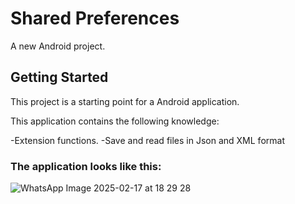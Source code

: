 # Shared Preferences

A new Android project.

## Getting Started

This project is a starting point for a Android application.

This application contains the following knowledge:

-Extension functions.
-Save and read files in Json and XML format

### The application looks like this:

![WhatsApp Image 2025-02-17 at 18 29 28](https://github.com/user-attachments/assets/8e7cdf78-1fde-45b6-85c5-0684f5f0c6bd)
